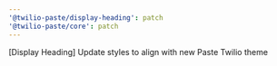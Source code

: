 ```yaml
---
'@twilio-paste/display-heading': patch
'@twilio-paste/core': patch
---
```


[Display Heading] Update styles to align with new Paste Twilio theme
